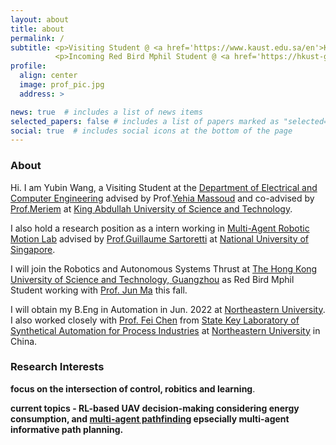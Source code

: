 ```yaml
---
layout: about
title: about
permalink: /
subtitle: <p>Visiting Student @ <a href='https://www.kaust.edu.sa/en'>KAUST</a></p>
          <p>Incoming Red Bird Mphil Student @ <a href='https://hkust-gz.edu.cn/'>HKUST(GZ)</a></p> 
profile: 
  align: center
  image: prof_pic.jpg
  address: >  

news: true  # includes a list of news items
selected_papers: false # includes a list of papers marked as "selected={true}"
social: true  # includes social icons at the bottom of the page
---
```

### About

Hi. I am Yubin Wang, a Visiting Student at the [Department of Electrical and Computer Engineering][ece] advised by Prof.[Yehia Massoud][itl] and co-advised by [Prof.Meriem][meriem] at [King Abdullah University of Science and Technology][kaust].    

I also hold a research position as a intern working in [Multi-Agent Robotic Motion Lab][marmot] advised by [Prof.Guillaume Sartoretti][gui] at [National University of Singapore][nus].          
          
I will join the Robotics and Autonomous Systems Thrust at [The Hong Kong University of Science and Technology, Guangzhou][hkust(gz)] as Red Bird Mphil Student working with [Prof. Jun Ma][junma] this fall.

I will obtain my B.Eng in Automation in Jun. 2022 at [Northeastern University][neu]. I also worked closely with [Prof. Fei Chen][fei] from [State Key Laboratory of Synthetical Automation for Process Industries][saps] at [Northeastern University][neu] in China.




### Research Interests 
**focus on the intersection of control, robitics and learning**.     

**current topics -  RL-based UAV decision-making considering energy consumption, and [multi-agent pathfinding][mapf] epsecially multi-agent informative path planning.**   


[ece]: https://cemse.kaust.edu.sa/ece
[itl]: https://cemse.kaust.edu.sa/itl
[meriem]: https://cemse.kaust.edu.sa/emang/people/person/taous-meriem-laleg-kirati
[kaust]: https://www.kaust.edu.sa/en
[gui]: https://marmotlab.org/bio.html
[marmot]: https://www.marmotlab.org
[nus]: https://www.nus.edu.sg
[neu]: https://www.neu.edu.cn 
[fei]: https://ancl.com.cn/
[saps]: http://www.sapi.neu.edu.cn/
[traffic]: https://marmotlab.org/projects/urban_traffic.html
[mapf]: http://mapf.info
[hkust(gz)]: https://hkust-gz.edu.cn/
[junma]: https://junma-ust.github.io/

